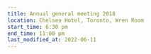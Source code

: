 ```yaml
---
title: Annual general meeting 2018
location: Chelsea Hotel, Toronto, Wren Room
start_time: 6:30 pm
end_time: 11:00 pm
last_modified_at: 2022-06-11
---
```

